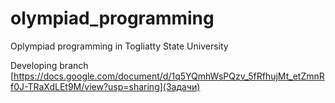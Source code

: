# olympiad_programming
Oplympiad programming in Togliatty State University


Developing branch
[https://docs.google.com/document/d/1q5YQmhWsPQzv_5fRfhujMt_etZmnRf0J-TRaXdLEt9M/view?usp=sharing](Задачи)
